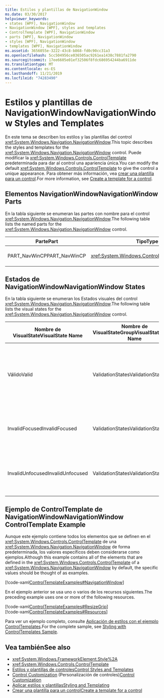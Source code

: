 ```yaml
---
title: Estilos y plantillas de NavigationWindow
ms.date: 03/30/2017
helpviewer_keywords:
- states [WPF], NavigationWindow
- NavigationWindow [WPF], styles and templates
- ControlTemplate [WPF], NavigationWindow
- parts [WPF], NavigationWindow
- styles [WPF], NavigationWindow
- templates [WPF], NavigationWindow
ms.assetid: 3656055e-3222-43c8-b868-fd0c90cc31a3
ms.openlocfilehash: 5cc504956ce036505ac9261ea1438c7881fa2790
ms.sourcegitcommit: 17ee6605e01ef32506f8fdc686954244ba6911de
ms.translationtype: MT
ms.contentlocale: es-ES
ms.lasthandoff: 11/21/2019
ms.locfileid: "74283490"
---
```

# <a name="navigationwindow-styles-and-templates"></a><span data-ttu-id="a29af-102">Estilos y plantillas de NavigationWindow</span><span class="sxs-lookup"><span data-stu-id="a29af-102">NavigationWindow Styles and Templates</span></span>
<span data-ttu-id="a29af-103">En este tema se describen los estilos y las plantillas del control <xref:System.Windows.Navigation.NavigationWindow>.</span><span class="sxs-lookup"><span data-stu-id="a29af-103">This topic describes the styles and templates for the <xref:System.Windows.Navigation.NavigationWindow> control.</span></span> <span data-ttu-id="a29af-104">Puede modificar la <xref:System.Windows.Controls.ControlTemplate> predeterminada para dar al control una apariencia única.</span><span class="sxs-lookup"><span data-stu-id="a29af-104">You can modify the default <xref:System.Windows.Controls.ControlTemplate> to give the control a unique appearance.</span></span> <span data-ttu-id="a29af-105">Para obtener más información, vea [crear una plantilla para un control](../../../desktop-wpf/themes/how-to-create-apply-template.md).</span><span class="sxs-lookup"><span data-stu-id="a29af-105">For more information, see [Create a template for a control](../../../desktop-wpf/themes/how-to-create-apply-template.md).</span></span>  
  
## <a name="navigationwindow-parts"></a><span data-ttu-id="a29af-106">Elementos NavigationWindow</span><span class="sxs-lookup"><span data-stu-id="a29af-106">NavigationWindow Parts</span></span>  
 <span data-ttu-id="a29af-107">En la tabla siguiente se enumeran las partes con nombre para el control <xref:System.Windows.Navigation.NavigationWindow>.</span><span class="sxs-lookup"><span data-stu-id="a29af-107">The following table lists the named parts for the <xref:System.Windows.Navigation.NavigationWindow> control.</span></span>  
  
|<span data-ttu-id="a29af-108">Parte</span><span class="sxs-lookup"><span data-stu-id="a29af-108">Part</span></span>|<span data-ttu-id="a29af-109">Tipo</span><span class="sxs-lookup"><span data-stu-id="a29af-109">Type</span></span>|<span data-ttu-id="a29af-110">Descripción</span><span class="sxs-lookup"><span data-stu-id="a29af-110">Description</span></span>|  
|-|-|-|  
|<span data-ttu-id="a29af-111">PART_NavWinCP</span><span class="sxs-lookup"><span data-stu-id="a29af-111">PART_NavWinCP</span></span>|<xref:System.Windows.Controls.ContentPresenter>|<span data-ttu-id="a29af-112">Área para el contenido.</span><span class="sxs-lookup"><span data-stu-id="a29af-112">The area for the content.</span></span>|  
  
## <a name="navigationwindow-states"></a><span data-ttu-id="a29af-113">Estados de NavigationWindow</span><span class="sxs-lookup"><span data-stu-id="a29af-113">NavigationWindow States</span></span>  
 <span data-ttu-id="a29af-114">En la tabla siguiente se enumeran los Estados visuales del control <xref:System.Windows.Navigation.NavigationWindow>.</span><span class="sxs-lookup"><span data-stu-id="a29af-114">The following table lists the visual states for the <xref:System.Windows.Navigation.NavigationWindow> control.</span></span>  
  
|<span data-ttu-id="a29af-115">Nombre de VisualState</span><span class="sxs-lookup"><span data-stu-id="a29af-115">VisualState Name</span></span>|<span data-ttu-id="a29af-116">Nombre de VisualStateGroup</span><span class="sxs-lookup"><span data-stu-id="a29af-116">VisualStateGroup Name</span></span>|<span data-ttu-id="a29af-117">Descripción</span><span class="sxs-lookup"><span data-stu-id="a29af-117">Description</span></span>|  
|-|-|-|  
|<span data-ttu-id="a29af-118">Válido</span><span class="sxs-lookup"><span data-stu-id="a29af-118">Valid</span></span>|<span data-ttu-id="a29af-119">ValidationStates</span><span class="sxs-lookup"><span data-stu-id="a29af-119">ValidationStates</span></span>|<span data-ttu-id="a29af-120">El control utiliza la clase <xref:System.Windows.Controls.Validation> y la propiedad adjunta <xref:System.Windows.Controls.Validation.HasError%2A?displayProperty=nameWithType> es `false`.</span><span class="sxs-lookup"><span data-stu-id="a29af-120">The control uses the <xref:System.Windows.Controls.Validation> class and the <xref:System.Windows.Controls.Validation.HasError%2A?displayProperty=nameWithType> attached property is `false`.</span></span>|  
|<span data-ttu-id="a29af-121">InvalidFocused</span><span class="sxs-lookup"><span data-stu-id="a29af-121">InvalidFocused</span></span>|<span data-ttu-id="a29af-122">ValidationStates</span><span class="sxs-lookup"><span data-stu-id="a29af-122">ValidationStates</span></span>|<span data-ttu-id="a29af-123">La propiedad adjunta <xref:System.Windows.Controls.Validation.HasError%2A?displayProperty=nameWithType> es `true` tiene el foco.</span><span class="sxs-lookup"><span data-stu-id="a29af-123">The <xref:System.Windows.Controls.Validation.HasError%2A?displayProperty=nameWithType> attached property is `true` has the control has focus.</span></span>|  
|<span data-ttu-id="a29af-124">InvalidUnfocused</span><span class="sxs-lookup"><span data-stu-id="a29af-124">InvalidUnfocused</span></span>|<span data-ttu-id="a29af-125">ValidationStates</span><span class="sxs-lookup"><span data-stu-id="a29af-125">ValidationStates</span></span>|<span data-ttu-id="a29af-126">La propiedad adjunta <xref:System.Windows.Controls.Validation.HasError%2A?displayProperty=nameWithType> es `true` tiene el control no tiene el foco.</span><span class="sxs-lookup"><span data-stu-id="a29af-126">The <xref:System.Windows.Controls.Validation.HasError%2A?displayProperty=nameWithType> attached property is `true` has the control does not have focus.</span></span>|  
  
## <a name="navigationwindow-controltemplate-example"></a><span data-ttu-id="a29af-127">Ejemplo de ControlTemplate de NavigationWindow</span><span class="sxs-lookup"><span data-stu-id="a29af-127">NavigationWindow ControlTemplate Example</span></span>  
 <span data-ttu-id="a29af-128">Aunque este ejemplo contiene todos los elementos que se definen en el <xref:System.Windows.Controls.ControlTemplate> de una <xref:System.Windows.Navigation.NavigationWindow> de forma predeterminada, los valores específicos deben considerarse como ejemplos.</span><span class="sxs-lookup"><span data-stu-id="a29af-128">Although this example contains all of the elements that are defined in the <xref:System.Windows.Controls.ControlTemplate> of a <xref:System.Windows.Navigation.NavigationWindow> by default, the specific values should be thought of as examples.</span></span>  
  
 [!code-xaml[ControlTemplateExamples#NavigationWindow](~/samples/snippets/csharp/VS_Snippets_Wpf/ControlTemplateExamples/CS/resources/navigationwindow.xaml#navigationwindow)]  
  
 <span data-ttu-id="a29af-129">En el ejemplo anterior se usa uno o varios de los recursos siguientes.</span><span class="sxs-lookup"><span data-stu-id="a29af-129">The preceding example uses one or more of the following resources.</span></span>  
  
 [!code-xaml[ControlTemplateExamples#ResizeGrip](~/samples/snippets/csharp/VS_Snippets_Wpf/ControlTemplateExamples/CS/resources/resizegrip.xaml#resizegrip)]  
[!code-xaml[ControlTemplateExamples#Resources](~/samples/snippets/csharp/VS_Snippets_Wpf/ControlTemplateExamples/CS/resources/shared.xaml#resources)]  
  
 <span data-ttu-id="a29af-130">Para ver un ejemplo completo, consulte [Aplicación de estilos con el ejemplo ControlTemplates](https://github.com/Microsoft/WPF-Samples/tree/master/Styles%20&%20Templates/IntroToStylingAndTemplating).</span><span class="sxs-lookup"><span data-stu-id="a29af-130">For the complete sample, see [Styling with ControlTemplates Sample](https://github.com/Microsoft/WPF-Samples/tree/master/Styles%20&%20Templates/IntroToStylingAndTemplating).</span></span>  
  
## <a name="see-also"></a><span data-ttu-id="a29af-131">Vea también</span><span class="sxs-lookup"><span data-stu-id="a29af-131">See also</span></span>

- <xref:System.Windows.FrameworkElement.Style%2A>
- <xref:System.Windows.Controls.ControlTemplate>
- [<span data-ttu-id="a29af-132">Estilos y plantillas de controles</span><span class="sxs-lookup"><span data-stu-id="a29af-132">Control Styles and Templates</span></span>](control-styles-and-templates.md)
- <span data-ttu-id="a29af-133">[Control Customization](control-customization.md) (Personalización de controles)</span><span class="sxs-lookup"><span data-stu-id="a29af-133">[Control Customization](control-customization.md)</span></span>
- [<span data-ttu-id="a29af-134">Aplicar estilos y plantillas</span><span class="sxs-lookup"><span data-stu-id="a29af-134">Styling and Templating</span></span>](../../../desktop-wpf/fundamentals/styles-templates-overview.md)
- [<span data-ttu-id="a29af-135">Crear una plantilla para un control</span><span class="sxs-lookup"><span data-stu-id="a29af-135">Create a template for a control</span></span>](../../../desktop-wpf/themes/how-to-create-apply-template.md)
